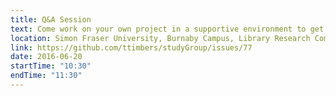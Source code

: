 ```yaml
---
title: Q&A Session
text: Come work on your own project in a supportive environment to get (and give) help from your peers!
location: Simon Fraser University, Burnaby Campus, Library Research Commons
link: https://github.com/ttimbers/studyGroup/issues/77
date: 2016-06-20
startTime: "10:30"
endTime: "11:30"
---
```

